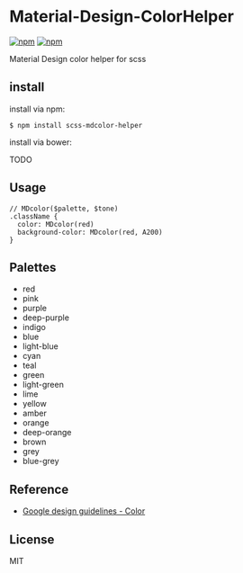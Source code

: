 Material-Design-ColorHelper
===========================

[![npm](https://img.shields.io/npm/v/scss-mdcolor-helper.svg?style=flat)](https://www.npmjs.com/package/scss-mdcolor-helper)
[![npm](https://img.shields.io/npm/l/express.svg?style=flat)](https://opensource.org/licenses/MIT)

Material Design color helper for scss

## install ##

install via npm:
```
$ npm install scss-mdcolor-helper
```

install via bower:

TODO

## Usage ##

```
// MDcolor($palette, $tone)
.className {
  color: MDcolor(red)
  background-color: MDcolor(red, A200)
}
```

## Palettes ##
*   red
*   pink
*   purple
*   deep-purple
*   indigo
*   blue
*   light-blue
*   cyan
*   teal
*   green
*   light-green
*   lime
*   yellow
*   amber
*   orange
*   deep-orange
*   brown
*   grey
*   blue-grey

## Reference ##
*   [Google design guidelines - Color](http://www.google.com/design/spec/style/color.html#color-ui-color-palette "Google design guidelines - Color")

## License
MIT
